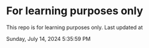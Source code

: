 # For learning purposes only
This repo is for learning purposes only.
Last updated at

Sunday, July 14, 2024 5:35:59 PM

